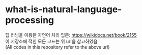 # what-is-natural-language-processing
딥 러닝을 이용한 자연어 처리 입문: https://wikidocs.net/book/2155  
이 저장소에 적힌 모든 코드는 위 url을 참고하였음  
(All codes in this repository refer to the above url)  
